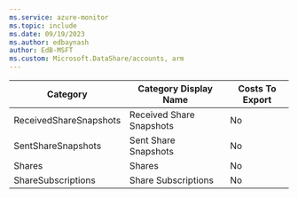 ```yaml
---
ms.service: azure-monitor
ms.topic: include
ms.date: 09/19/2023
ms.author: edbaynash
author: EdB-MSFT
ms.custom: Microsoft.DataShare/accounts, arm
---
```

  
  
|Category|Category Display Name|Costs To Export|
|---|---|---|
|ReceivedShareSnapshots |Received Share Snapshots |No |
|SentShareSnapshots |Sent Share Snapshots |No |
|Shares |Shares |No |
|ShareSubscriptions |Share Subscriptions |No |
